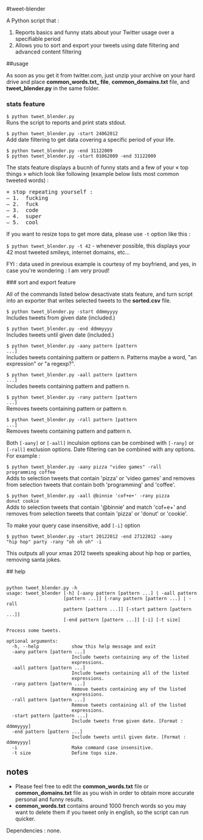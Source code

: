 #tweet-blender

A Python script that : 

1. Reports basics and funny stats about your Twitter usage over a specifiable period
2. Allows you to sort and export your tweets using date filtering and advanced content filtering 

##usage

As soon as you get it from twitter.com, just unzip your archive on your hard drive and place **common_words.txt_ file**, **common_domains.txt** file, and **tweet_blender.py** in the same folder.

### stats feature

<code>$ python tweet_blender.py</code>  
Runs the script to reports and print stats stdout.  

<code>$ python tweet_blender.py -start 24062012</code>  
Add date filtering to get data covering a specific period of your life. 

<code>$ python tweet_blender.py -end 31122009</code>  
<code>$ python tweet_blender.py -start 01062009 -end 31122009</code>  

The stats feature displays a bucnh of funny stats and a few of your « top things » which look like following (example below lists most common tweeted words) :  
<pre>
× stop repeating yourself :
— 1.  fucking
— 2.  fuck
— 3.  code
— 4.  super
— 5.  cool
</pre>  

If you want to resize tops to get more data, please use <code>-t</code> option like this :  

<code>$ python tweet_blender.py -t 42</code> - whenever possible, this displays your 42 most tweeted smileys, internet domains, etc...

FYI : data used in previous example is courtesy of my boyfriend, and yes, in case you're wondering : I am very proud!  

### sort and export feature

All of the commands listed below desactivate stats feature, and turn script into an exporter that writes selected tweets to the **sorted.csv** file.  

<code>$ python tweet_blender.py -start ddmmyyyy</code>  
Includes tweets from given date (included.)

<code>$ python tweet_blender.py -end ddmmyyyy</code>  
Includes tweets until given date (included.)

<code>$ python tweet_blender.py -aany pattern [pattern ...]</code>  
Includes tweets containing pattern or pattern n. Patterns maybe a word, "an expression" or "a regexp?". 

<code>$ python tweet_blender.py -aall pattern [pattern ...]</code>  
Includes tweets containing pattern and pattern n.  

<code>$ python tweet_blender.py -rany pattern [pattern ...]</code>  
Removes tweets containing pattern or pattern n.  

<code>$ python tweet_blender.py -rall pattern [pattern ...]</code>  
Removes tweets containing pattern and pattern n.  

Both <code>[-aany]</code> or <code>[-aall]</code> inculsion options can be combined with <code>[-rany]</code> or <code>[-rall]</code> exclusion options. Date filtering can be combined with any options. 
For example :  

<code>$ python tweet_blender.py -aany pizza "video games" -rall programming coffee</code>  
Adds to selection tweets that contain 'pizza' or 'video games' and removes from selection tweets that contain both 'programming' and 'coffee'.  

<code>$ python tweet_blender.py -aall @binnie 'cof+e+' -rany pizza donut cookie</code>  
Adds to selection tweets that contain '@binnie' and match 'cof+e+' and removes from selection tweets that contain 'pizza' or 'donut' or 'cookie'.  

To make your query case insensitive, add <code>[-i]</code> option   

<code>$ python tweet_blender.py -start 20122012 -end 27122012 -aany "hip hop" party -rany "oh oh oh" -i</code>

This outputs all your xmas 2012 tweets speaking about hip hop or parties, removing santa jokes.

## help

<pre><code>
python tweet_blender.py -h
usage: tweet_blender [-h] [-aany pattern [pattern ...] | -aall pattern
                     [pattern ...]] [-rany pattern [pattern ...] | -rall
                     pattern [pattern ...]] [-start pattern [pattern ...]]
                     [-end pattern [pattern ...]] [-i] [-t size]

Process some tweets.

optional arguments:
  -h, --help            show this help message and exit
  -aany pattern [pattern ...]
                        Include tweets containing any of the listed
                        expressions.
  -aall pattern [pattern ...]
                        Include tweets containing all of the listed
                        expressions.
  -rany pattern [pattern ...]
                        Remove tweets containing any of the listed
                        expressions.
  -rall pattern [pattern ...]
                        Remove tweets containing all of the listed
                        expressions.
  -start pattern [pattern ...]
                        Include tweets from given date. [Format : ddmmyyyy]
  -end pattern [pattern ...]
                        Include tweets until given date. [Format : ddmmyyyy]
  -i                    Make command case insensitive.
  -t size               Define tops size.
</code></pre>
## notes

- Please feel free to edit the **common_words.txt** file or **common_domains.txt** file as you wish in order to obtain more accurate personal and funny results.  
- **common_words.txt** contains around 1000 french words so you may want to delete them if you tweet only in english, so the script can run quicker.  

Dependencies : none.
